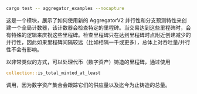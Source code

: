 ```bash
cargo test -- aggregator_examples --nocapture
```


这是一个模块，展示了如何使用新的 AggregatorV2 并行性和分支预测特性来创建一个全局计数器，该计数器会检查特定的里程碑。当交易达到这些里程碑时，会有特殊的逻辑来庆祝这些里程碑。检查里程碑只在达到里程碑时点附近创建减少的并行性，因此如果里程碑间隔较远（比如相隔一千或更多），总体上对吞吐量/并行性不会有影响。

以非常类似的方式，可以处理代币（数字资产）铸造的里程碑，通过使用 
```rust
collection::is_total_minted_at_least
```
调用，因为数字资产集合会跟踪它们的供应量以及迄今为止铸造的总量。
